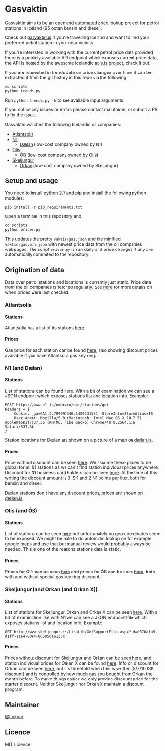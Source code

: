 
# Gasvaktin

Gasvaktin aims to be an open and automated price lookup project for petrol stations in Iceland (95 octan bensin and diesel).

Check out [gasvaktin.is](https://gasvaktin.is/) if you're travelling Iceland and want to find your preferred petrol station in your near vicinity.

If you're interested in working with the current petrol price data provided there is a publicly available API endpoint which exposes current price data, the API is hosted by the awesome icelandic [apis.is](http://docs.apis.is/#endpoint-petrol) project, check it out.

If you are interested in trends data on price changes over time, it can be extracted it from the git history in this repo via the following:

	cd scripts
	python trends.py

Run `python trends.py -h` to see available input arguments.

If you notice any issues or errors please contact maintainer, or submit a PR to fix the issue.

Gasvaktin watches the following Icelandic oil companies:

* [Atlantsolía](http://atlantsolia.is/)
* [N1](https://www.n1.is/)
  - [Dælan](http://daelan.is/) (low-cost company owned by N1)
* [Olís](http://www.olis.is/)
  - [ÓB](http://www.ob.is/) (low-cost company owned by Olís)
* [Skeljungur](http://www.skeljungur.is/)
  - [Orkan](http://www.orkan.is/) (low-cost company owned by Skeljungur)

## Setup and usage

You need to install [python 2.7 and pip](http://docs.python-guide.org/en/latest/starting/install/win/) and install the following python modules:

	pip install -r pip_requirements.txt

Open a terminal in this repository and

	cd scripts
	python pricer.py

This updates the pretty `vaktin/gas.json` and the minified `vaktin/gas.min.json` with newest price data from the oil companies webpages. The script `pricer.py` is run daily and price changes if any are automatically commited to the repository.

## Origination of data

Data over petrol stations and locations is currently just static. Price data from the oil companies is fetched regularly. See [here](https://gist.github.com/gasvaktin) for more details on when prices were last checked.

### Atlantsolía

#### Stations

Atlantsolía has a list of its stations [here](https://www.atlantsolia.is/stodvar/).

#### Prices

Gas price for each station can be found [here](http://atlantsolia.is/stodvarverd.aspx), also showing discount prices available if you have Atlantsolía gas key ring.

### N1 (and Dælan)

#### Stations

List of stations can be found [here](https://www.n1.is/stodvar/). With a bit of examination we can see a JSON endpoint which exposes stations list and location info. Example:
	
	POST https://www.n1.is/umbraco/api/stations/get
	Headers = {
		Cookie: _ga=GA1.2.789097346.1420231531; StoreInfo=StoreAlias=IS
		User-Agent: Mozilla/5.0 (Macintosh; Intel Mac OS X 10_7_5) AppleWebKit/537.36 (KHTML, like Gecko) Chrome/48.0.2564.116 Safari/537.36
	}

Station locations for Dælan are shown on a picture of a map on [dælan.is](http://daelan.is/).

#### Prices

Price without discount can be seen [here](https://www.n1.is/eldsneyti/). We assume these prices to be global for all N1 stations as we can't find station individual prices anywhere. Discount for N1 business card holders can be seen [here](https://www.n1.is/n1-kortid/saekja-um-kort/). At the time of this writing the discount amount is 3 ISK and 2 N1 points per liter, both for bensin and diesel.

Dælan stations don't have any discount prices, prices are shown on [dælan.is](http://daelan.is/).

### Olís (and ÓB)

#### Stations

List of stations can be seen [here](http://www.olis.is/solustadir/thjonustustodvar) but unfortunately no geo coordinates seem to be exposed. We might be able to do automatic lookup on for example google maps and use that but manual review would probably always be needed. This is one of the reasons stations data is static.

#### Prices

Prices for Olís can be seen [here](http://www.olis.is/solustadir/thjonustustodvar/eldsneytisverd/) and prices for ÓB can be seen [here](http://www.ob.is/eldsneytisverd/), both with and without special gas key ring discount.

### Skeljungur (and Orkan (and Orkan X))

#### Stations

List of stations for Skeljungur, Orkan and Orkan X can be seen [here](http://www.skeljungur.is/einstaklingar/stadsetning-stodva/). With a bit of examination like with N1 we can see a JSON endpoint/file which exposes stations list and location info. Example:

	GET http://www.skeljungur.is/LisaLib/GetSupportFile.aspx?id=d070afa9-d1ff-11e4-80e4-005056a6135c

#### Prices

Prices without discount for Skeljungur and Orkan can be seen [here](http://www.skeljungur.is/einstaklingar/eldsneytisverd/), and station individual prices for Orkan X can be found [here](http://www.orkan.is/Orkan-X/Stodvar). Info on discount for Orkan can be seen [here](https://www.orkan.is/Afslattarthrep), but it's threefold when this is written (5/7/10 ISK discount) and is controlled by how much gas you bought from Orkan the month before. To make things easier we only provide discount price for the starter discount. Neither Skeljungur nor Orkan X maintain a discount program.

## Maintainer

[@Loknar](https://github.com/Loknar/)

## Licence

MIT Licence
